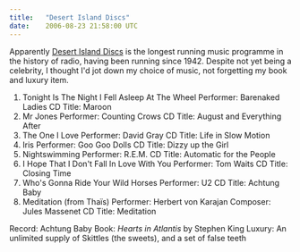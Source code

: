 ```yaml
---
title:   "Desert Island Discs"
date:    2006-08-23 21:58:00 UTC
---
```


Apparently <a href="http://www.bbc.co.uk/radio4/factual/desertislanddiscs.shtml">Desert Island Discs</a> is the longest running music programme in the history of radio, having been running since 1942. Despite not yet being a celebrity, I thought I'd jot down my choice of music, not forgetting my book and luxury item.
<ol><li>Tonight Is The Night I Fell Asleep At The Wheel
Performer: Barenaked Ladies
CD Title: Maroon</li><li>Mr Jones
Performer: Counting Crows
CD Title: August and Everything After</li><li>The One I Love
Performer: David Gray
CD Title: Life in Slow Motion</li><li>Iris
Performer: Goo Goo Dolls
CD Title: Dizzy up the Girl</li><li>Nightswimming
Performer: R.E.M.
CD Title: Automatic for the People</li><li>I Hope That I Don't Fall In Love With You
Performer: Tom Waits
CD Title: Closing Time</li><li>Who's Gonna Ride Your Wild Horses
Performer: U2
CD Title: Achtung Baby</li><li>Meditation (from Thaïs)
Performer: Herbert von Karajan
Composer: Jules Massenet
CD Title: Meditation</li></ol>

Record: Achtung Baby
Book: *Hearts in Atlantis* by Stephen King
Luxury: An unlimited supply of Skittles (the sweets), and a set of false teeth